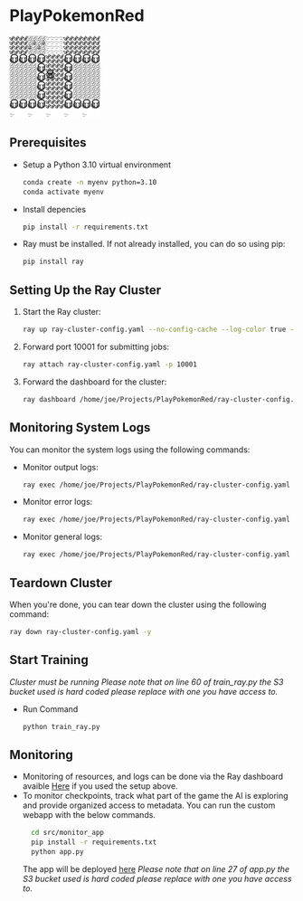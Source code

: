 # PlayPokemonRed

![Pokemon Game Img](https://github.com/JosephCottingham/PlayPokemonRed/blob/dev/screenshots/POKEMON%20RED-2024.02.06-12.21.31.png)

## Prerequisites

- Setup a Python 3.10 virtual environment
  ```bash
  conda create -n myenv python=3.10
  conda activate myenv
  ```

- Install depencies
  ```bash
  pip install -r requirements.txt
  ```

- Ray must be installed. If not already installed, you can do so using pip:
  ```bash
  pip install ray
  ```

## Setting Up the Ray Cluster

1. Start the Ray cluster:
   ```bash
   ray up ray-cluster-config.yaml --no-config-cache --log-color true -v -y
   ```

2. Forward port 10001 for submitting jobs:
   ```bash
   ray attach ray-cluster-config.yaml -p 10001
   ```

3. Forward the dashboard for the cluster:
   ```bash
   ray dashboard /home/joe/Projects/PlayPokemonRed/ray-cluster-config.yaml
   ```

## Monitoring System Logs

You can monitor the system logs using the following commands:

- Monitor output logs:
  ```bash
  ray exec /home/joe/Projects/PlayPokemonRed/ray-cluster-config.yaml 'tail -n 100 -f /tmp/ray/session_latest/logs/monitor.out'
  ```

- Monitor error logs:
  ```bash
  ray exec /home/joe/Projects/PlayPokemonRed/ray-cluster-config.yaml 'tail -n 100 -f /tmp/ray/session_latest/logs/monitor.err'
  ```

- Monitor general logs:
  ```bash
  ray exec /home/joe/Projects/PlayPokemonRed/ray-cluster-config.yaml 'tail -n 100 -f /tmp/ray/session_latest/logs/monitor.log'
  ```

## Teardown Cluster

When you're done, you can tear down the cluster using the following command:

```bash
ray down ray-cluster-config.yaml -y
```

## Start Training
*Cluster must be running*
*Please note that on line 60 of train_ray.py the S3 bucket used is hard coded please replace with one you have access to.*
- Run Command
  ```bash
  python train_ray.py
  ```

## Monitoring

- Monitoring of resources, and logs can be done via the Ray dashboard avaible [Here](http://127.0.0.1:8265) if you used the setup above.
- To monitor checkpoints, track what part of the game the AI is exploring and provide organized access to metadata. You can run the custom webapp with the below commands.
  ```bash
    cd src/monitor_app
    pip install -r requirements.txt
    python app.py
  ```
  The app will be deployed [here](http://127.0.0.1:5000/)
  *Please note that on line 27 of app.py the S3 bucket used is hard coded please replace with one you have access to.*
